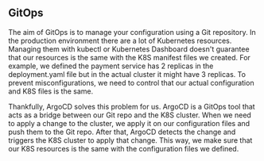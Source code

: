 ## GitOps

The aim of GitOps is to manage your configuration using a Git repository. In the production environment
there are a lot of Kubernetes resources. Managing them with kubectl or Kubernetes Dashboard doesn't guarantee that
our resources is the same with the K8S manifest files we created. For example, we defined the payment service has
2 replicas in the deployment.yaml file but in the actual cluster it might have 3 replicas. To prevent misconfigurations,
we need to control that our actual configuration and K8S files is the same.

Thankfully, ArgoCD solves this problem for us. ArgoCD is a GitOps tool that acts as a bridge between our Git repo and the
K8S cluster. When we need to apply a change to the cluster, we apply it on our configuration files and push them to the Git
repo. After that, ArgoCD detects the change and triggers the K8S cluster to apply that change. This way, we make sure that
our K8S resources is the same with the configuration files we defined.